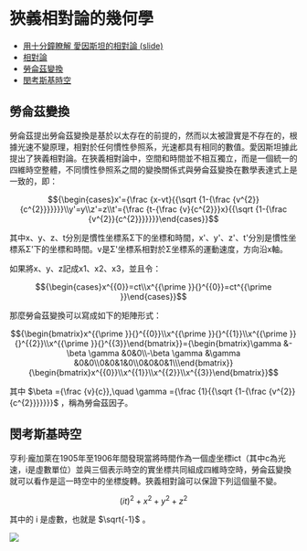 # 狹義相對論的幾何學

* [用十分鐘瞭解 愛因斯坦的相對論 (slide)](https://www.slideshare.net/ccckmit/ss-65389497)
* [相對論](https://zh.wikipedia.org/wiki/%E7%9B%B8%E5%AF%B9%E8%AE%BA)
* [勞侖茲變換](https://zh.wikipedia.org/wiki/%E6%B4%9B%E4%BC%A6%E5%85%B9%E5%8F%98%E6%8D%A2)
* [閔考斯基時空](https://zh.wikipedia.org/wiki/%E9%96%94%E8%80%83%E6%96%AF%E5%9F%BA%E6%99%82%E7%A9%BA)

## 勞侖茲變換

勞侖茲提出勞侖茲變換是基於以太存在的前提的，然而以太被證實是不存在的，根據光速不變原理，相對於任何慣性參照系，光速都具有相同的數值。愛因斯坦據此提出了狹義相對論。在狹義相對論中，空間和時間並不相互獨立，而是一個統一的四維時空整體，不同慣性參照系之間的變換關係式與勞侖茲變換在數學表達式上是一致的，即：

```math
{\begin{cases}x'={\frac  {x-vt}{{\sqrt  {1-{\frac  {v^{2}}{c^{2}}}}}}}\\y'=y\\z'=z\\t'={\frac  {t-{\frac  {v}{c^{2}}}x}{{\sqrt  {1-{\frac  {v^{2}}{c^{2}}}}}}}\end{cases}}
```

其中x、y、z、t分別是慣性坐標系Σ下的坐標和時間，x'、y'、z'、t'分別是慣性坐標系Σ'下的坐標和時間。v是Σ'坐標系相對於Σ坐標系的運動速度，方向沿x軸。

如果將x、y、z記成x1、x2、x3，並且令：

```math
{\begin{cases}x^{{0}}=ct\\x^{{\prime }}{}^{{0}}=ct^{{\prime }}\end{cases}}
```

那麼勞侖茲變換可以寫成如下的矩陣形式：

```math
{\begin{bmatrix}x^{{\prime }}{}^{{0}}\\x^{{\prime }}{}^{{1}}\\x^{{\prime }}{}^{{2}}\\x^{{\prime }}{}^{{3}}\end{bmatrix}}={\begin{bmatrix}\gamma &-\beta \gamma &0&0\\-\beta \gamma &\gamma &0&0\\0&0&1&0\\0&0&0&1\\\end{bmatrix}}{\begin{bmatrix}x^{{0}}\\x^{{1}}\\x^{{2}}\\x^{{3}}\end{bmatrix}}
```

其中 $`\beta ={\frac  {v}{c}},\quad \gamma ={\frac  {1}{{\sqrt  {1-{\frac  {v^{2}}{c^{2}}}}}}}`$ ，稱為勞侖茲因子。

## 閔考斯基時空

亨利·龐加萊在1905年至1906年間發現當將時間作為一個虛坐標ict（其中c為光速，i是虛數單位）並與三個表示時空的實坐標共同組成四維時空時，勞侖茲變換就可以看作是這一時空中的坐標旋轉。狹義相對論可以保證下列這個量不變。

```math
 (it)^{2}+x^{2}+y^{2}+z^{2}
```

其中的 i 是虛數，也就是 $`\sqrt{-1}`$ 。

![](https://upload.wikimedia.org/wikipedia/commons/thumb/9/91/World_line_%28zh-hant%29.svg/1200px-World_line_%28zh-hant%29.svg.png)

